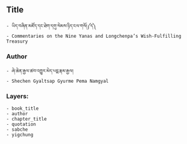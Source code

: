 ## Title
	- ཡིད་བཞིན་མཛོད་དང་ཐེག་དགུ་སེམས་ཉིད་ངལ་གསོ།༼ད༽
	- Commentaries on the Nine Yanas and Longchenpa’s Wish-Fulfilling Treasury

### Author
	- ཞེ་ཆེན་རྒྱལ་ཚབ་འགྱུར་མེད་པདྨ་རྣམ་རྒྱལ།
	- Shechen Gyaltsap Gyurme Pema Namgyal

### Layers:
	- book_title
	- author
	- chapter_title
	- quotation
	- sabche
	- yigchung
